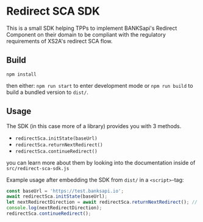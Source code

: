 # Redirect SCA SDK
This is a small SDK helping TPPs to implement BANKSapi's Redirect Component on their domain to
be compliant with the regulatory requirements of XS2A's redirect SCA flow.

## Build
```
npm install
```
then either:
`npm run start` to enter development mode
or 
`npm run build` to build a bundled version to `dist/`.

## Usage
The SDK (in this case more of a library) provides you with 3 methods.
* `redirectSca.initState(baseUrl)`
* `redirectSca.returnNextRedirect()`
* `redirectSca.continueRedirect()`

you can learn more about them by looking into the documentation inside of `src/redirect-sca-sdk.js`

Example usage after embedding the SDK from `dist/` in a `<script>`-tag:
```js
const baseUrl = 'https://test.banksapi.io';
await redirectSca.initState(baseUrl);
let nextRedirectDirection = await redirectSca.returnNextRedirect(); // CUSTOMER or PROVIDER
console.log(nextRedirectDirection);
redirectSca.continueRedirect();
```
